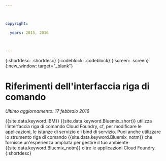 ```yaml
---

 

copyright:

  years: 2015, 2016

 

---
```


{:shortdesc: .shortdesc}
{:codeblock: .codeblock}
{:screen: .screen}
{:new_window: target="_blank"}

# Riferimenti dell'interfaccia riga di comando


*Ultimo aggiornamento: 17 febbraio 2016*

{{site.data.keyword.IBM}} {{site.data.keyword.Bluemix_short}} utilizza
l'interfaccia riga di comando Cloud Foundry, cf, per
modificare le applicazioni, le istanze di servizio e i bind di servizio. Puoi anche utilizzare lo strumento riga di comando {{site.data.keyword.Bluemix_notm}} che fornisce un'esperienza ampliata per gestire il tuo ambiente {{site.data.keyword.Bluemix_notm}} oltre le applicazioni Cloud Foundry.
{:shortdesc}

